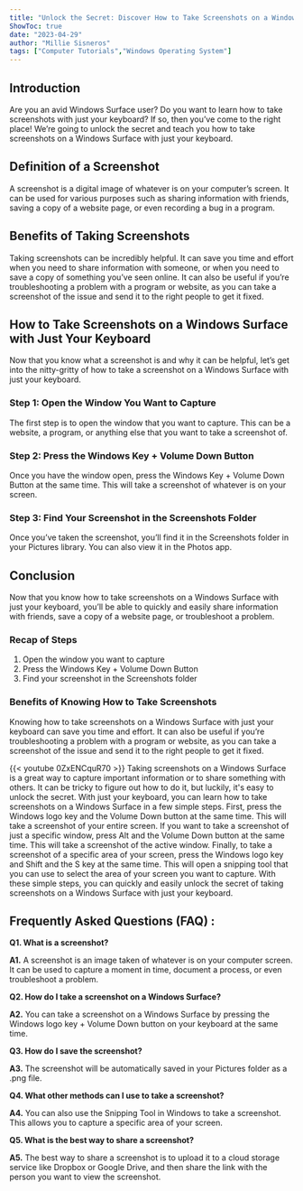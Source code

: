 ```yaml
---
title: "Unlock the Secret: Discover How to Take Screenshots on a Windows Surface with Just Your Keyboard!"
ShowToc: true 
date: "2023-04-29"
author: "Millie Sisneros" 
tags: ["Computer Tutorials","Windows Operating System"]
---
```

## Introduction 

Are you an avid Windows Surface user? Do you want to learn how to take screenshots with just your keyboard? If so, then you’ve come to the right place! We’re going to unlock the secret and teach you how to take screenshots on a Windows Surface with just your keyboard. 

## Definition of a Screenshot 

A screenshot is a digital image of whatever is on your computer’s screen. It can be used for various purposes such as sharing information with friends, saving a copy of a website page, or even recording a bug in a program. 

## Benefits of Taking Screenshots 

Taking screenshots can be incredibly helpful. It can save you time and effort when you need to share information with someone, or when you need to save a copy of something you’ve seen online. It can also be useful if you’re troubleshooting a problem with a program or website, as you can take a screenshot of the issue and send it to the right people to get it fixed. 

## How to Take Screenshots on a Windows Surface with Just Your Keyboard 

Now that you know what a screenshot is and why it can be helpful, let’s get into the nitty-gritty of how to take a screenshot on a Windows Surface with just your keyboard. 

### Step 1: Open the Window You Want to Capture 

The first step is to open the window that you want to capture. This can be a website, a program, or anything else that you want to take a screenshot of. 

### Step 2: Press the Windows Key + Volume Down Button 

Once you have the window open, press the Windows Key + Volume Down Button at the same time. This will take a screenshot of whatever is on your screen. 

### Step 3: Find Your Screenshot in the Screenshots Folder 

Once you’ve taken the screenshot, you’ll find it in the Screenshots folder in your Pictures library. You can also view it in the Photos app. 

## Conclusion 

Now that you know how to take screenshots on a Windows Surface with just your keyboard, you’ll be able to quickly and easily share information with friends, save a copy of a website page, or troubleshoot a problem. 

### Recap of Steps 

1. Open the window you want to capture 
2. Press the Windows Key + Volume Down Button 
3. Find your screenshot in the Screenshots folder 

### Benefits of Knowing How to Take Screenshots 

Knowing how to take screenshots on a Windows Surface with just your keyboard can save you time and effort. It can also be useful if you’re troubleshooting a problem with a program or website, as you can take a screenshot of the issue and send it to the right people to get it fixed.

{{< youtube 0ZxENCquR70 >}} 
Taking screenshots on a Windows Surface is a great way to capture important information or to share something with others. It can be tricky to figure out how to do it, but luckily, it's easy to unlock the secret. With just your keyboard, you can learn how to take screenshots on a Windows Surface in a few simple steps. First, press the Windows logo key and the Volume Down button at the same time. This will take a screenshot of your entire screen. If you want to take a screenshot of just a specific window, press Alt and the Volume Down button at the same time. This will take a screenshot of the active window. Finally, to take a screenshot of a specific area of your screen, press the Windows logo key and Shift and the S key at the same time. This will open a snipping tool that you can use to select the area of your screen you want to capture. With these simple steps, you can quickly and easily unlock the secret of taking screenshots on a Windows Surface with just your keyboard.

## Frequently Asked Questions (FAQ) :
**Q1. What is a screenshot?**

**A1.** A screenshot is an image taken of whatever is on your computer screen. It can be used to capture a moment in time, document a process, or even troubleshoot a problem.

**Q2. How do I take a screenshot on a Windows Surface?**

**A2.** You can take a screenshot on a Windows Surface by pressing the Windows logo key + Volume Down button on your keyboard at the same time.

**Q3. How do I save the screenshot?**

**A3.** The screenshot will be automatically saved in your Pictures folder as a .png file.

**Q4. What other methods can I use to take a screenshot?**

**A4.** You can also use the Snipping Tool in Windows to take a screenshot. This allows you to capture a specific area of your screen.

**Q5. What is the best way to share a screenshot?**

**A5.** The best way to share a screenshot is to upload it to a cloud storage service like Dropbox or Google Drive, and then share the link with the person you want to view the screenshot.




